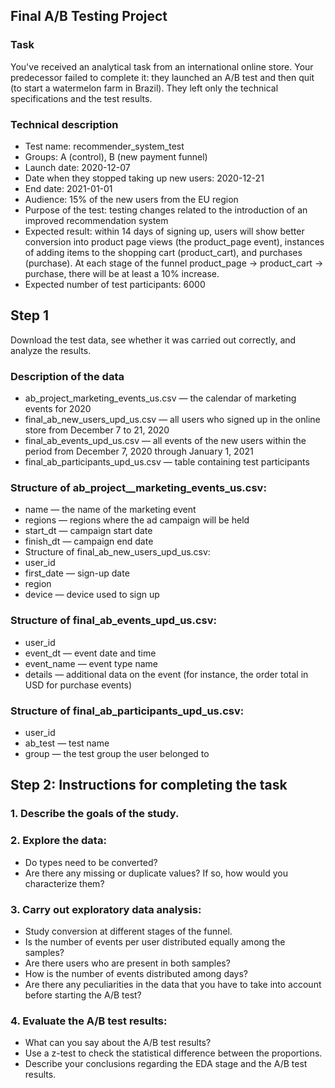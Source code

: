 ## Final A/B Testing Project

### Task
You've received an analytical task from an international online store. Your predecessor failed to complete it: they launched an A/B test and then quit (to start a watermelon farm in Brazil). They left only the technical specifications and the test results. 

### Technical description
- Test name: recommender_system_test
- Groups: А (control), B (new payment funnel)
- Launch date: 2020-12-07
- Date when they stopped taking up new users: 2020-12-21
- End date: 2021-01-01
- Audience: 15% of the new users from the EU region
- Purpose of the test: testing changes related to the introduction of an improved recommendation system
- Expected result: within 14 days of signing up, users will show better conversion into product page views (the product_page event), instances of adding items to the shopping cart (product_cart), and purchases (purchase). At each stage of the funnel product_page → product_cart → purchase, there will be at least a 10% increase.
- Expected number of test participants: 6000

## Step 1
Download the test data, see whether it was carried out correctly, and analyze the results. 

### Description of the data

- ab_project_marketing_events_us.csv — the calendar of marketing events for 2020
- final_ab_new_users_upd_us.csv — all users who signed up in the online store from December 7 to 21, 2020
- final_ab_events_upd_us.csv — all events of the new users within the period from December 7, 2020 through January 1, 2021
- final_ab_participants_upd_us.csv — table containing test participants

### Structure of ab_project__marketing_events_us.csv:

- name — the name of the marketing event
- regions — regions where the ad campaign will be held
- start_dt — campaign start date
- finish_dt — campaign end date
- Structure of final_ab_new_users_upd_us.csv:
- user_id
- first_date — sign-up date
- region
- device — device used to sign up

### Structure of final_ab_events_upd_us.csv:

- user_id
- event_dt — event date and time
- event_name — event type name
- details — additional data on the event (for instance, the order total in USD for purchase events)

### Structure of final_ab_participants_upd_us.csv: 

- user_id
- ab_test — test name
- group — the test group the user belonged to

## Step 2: Instructions for completing the task

### 1. Describe the goals of the study.

### 2. Explore the data:
  - Do types need to be converted?
  - Are there any missing or duplicate values? If so, how would you characterize them?
### 3. Carry out exploratory data analysis:
  - Study conversion at different stages of the funnel.
  - Is the number of events per user distributed equally among the samples?
  - Are there users who are present in both samples?
  - How is the number of events distributed among days?
  - Are there any peculiarities in the data that you have to take into account before starting the A/B test?
### 4. Evaluate the A/B test results:
  - What can you say about the A/B test results?
  - Use a z-test to check the statistical difference between the proportions.
  - Describe your conclusions regarding the EDA stage and the A/B test results.

